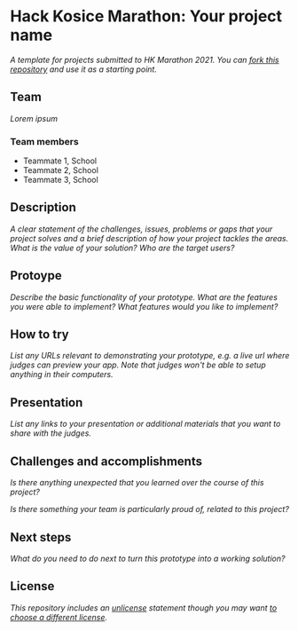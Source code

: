 # Hack Kosice Marathon: Your project name

*A template for projects submitted to HK Marathon 2021. You can [fork this repository](https://docs.github.com/en/github/getting-started-with-github/fork-a-repo) and use it as a starting point.*

## Team

*Lorem ipsum*

### Team members

- Teammate 1, School
- Teammate 2, School
- Teammate 3, School

## Description

*A clear statement of the challenges, issues, problems or gaps that your project solves and a brief description of how your project tackles the areas. What is the value of your solution? Who are the target users?*

## Protoype

*Describe the basic functionality of your prototype. What are the features you were able to implement? What features would you like to implement?*

## How to try

*List any URLs relevant to demonstrating your prototype, e.g. a live url where judges can preview your app. Note that judges won't be able to setup anything in their computers.*

## Presentation

*List any links to your presentation or additional materials that you want to share with the judges.*

## Challenges and accomplishments

*Is there anything unexpected that you learned over the course of this project?*

*Is there something your team is particularly proud of, related to this project?*

## Next steps

*What do you need to do next to turn this prototype into a working solution?*

## License

*This repository includes an [unlicense](http://unlicense.org/) statement though you may want [to choose a different license](https://choosealicense.com/).*
